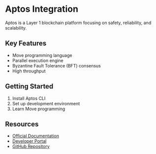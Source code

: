 # Aptos Integration

Aptos is a Layer 1 blockchain platform focusing on safety, reliability, and scalability.

## Key Features
- Move programming language
- Parallel execution engine
- Byzantine Fault Tolerance (BFT) consensus
- High throughput

## Getting Started
1. Install Aptos CLI
2. Set up development environment
3. Learn Move programming

## Resources
- [Official Documentation](https://aptos.dev/)
- [Developer Portal](https://aptoslabs.com/developers)
- [GitHub Repository](https://github.com/aptos-labs)